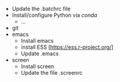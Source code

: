 - Update the .batchrc file
- Install/configure Python via *conda*
  - ...
- git
- emacs
  - Install emacs
  - install ESS [https://ess.r-project.org/]
  - Update .emacs
- screen
  - Install screen
  - Update the file .screenrc
